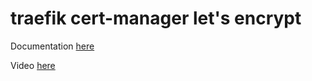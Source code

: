 # traefik cert-manager let's encrypt

Documentation [here](https://technotim.live/posts/kube-traefik-cert-manager-le/)

Video [here](https://www.youtube.com/watch?v=G4CmbYL9UPg)
